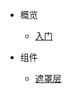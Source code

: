 <!-- nVueComponents/_sidebar.md -->
* 概览
    - [入门](/)

* 组件
    - [遮罩层](component/Overlay.md)
    <!-- - [城市选择](component/Product_CitySelect.md)
    - [单图内容推荐](component/Product_SingleImageWithContent.md)
    - [横向图文](component/Product_HorizontalGraphics.md)
    - [Feeds列表](component/Product_Feeds.md) -->

